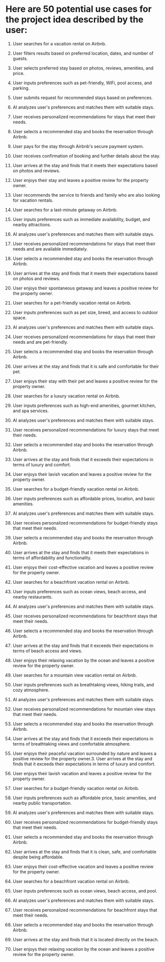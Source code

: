 # Here are 50 potential use cases for the project idea described by the user:

1. User searches for a vacation rental on Airbnb.

1. User filters results based on preferred location, dates, and number of guests.

1. User selects preferred stay based on photos, reviews, amenities, and price.

1. User inputs preferences such as pet-friendly, WiFi, pool access, and parking.

1. User submits request for recommended stays based on preferences.

1. AI analyzes user's preferences and matches them with suitable stays.

1. User receives personalized recommendations for stays that meet their needs.

1. User selects a recommended stay and books the reservation through Airbnb.

1. User pays for the stay through Airbnb's secure payment system.

1. User receives confirmation of booking and further details about the stay.

1. User arrives at the stay and finds that it meets their expectations based on photos and reviews.

1. User enjoys their stay and leaves a positive review for the property owner.

1. User recommends the service to friends and family who are also looking for vacation rentals.

1. User searches for a last-minute getaway on Airbnb.

1. User inputs preferences such as immediate availability, budget, and nearby attractions.

1. AI analyzes user's preferences and matches them with suitable stays.

1. User receives personalized recommendations for stays that meet their needs and are available immediately.

1. User selects a recommended stay and books the reservation through Airbnb.

1. User arrives at the stay and finds that it meets their expectations based on photos and reviews.

1. User enjoys their spontaneous getaway and leaves a positive review for the property owner.

1. User searches for a pet-friendly vacation rental on Airbnb.

1. User inputs preferences such as pet size, breed, and access to outdoor space.

1. AI analyzes user's preferences and matches them with suitable stays.

1. User receives personalized recommendations for stays that meet their needs and are pet-friendly.

1. User selects a recommended stay and books the reservation through Airbnb.

1. User arrives at the stay and finds that it is safe and comfortable for their pet.

1. User enjoys their stay with their pet and leaves a positive review for the property owner.

1. User searches for a luxury vacation rental on Airbnb.

1. User inputs preferences such as high-end amenities, gourmet kitchen, and spa services.

1. AI analyzes user's preferences and matches them with suitable stays.

1. User receives personalized recommendations for luxury stays that meet their needs.

1. User selects a recommended stay and books the reservation through Airbnb.

1. User arrives at the stay and finds that it exceeds their expectations in terms of luxury and comfort.

1. User enjoys their lavish vacation and leaves a positive review for the property owner.

1. User searches for a budget-friendly vacation rental on Airbnb.

1. User inputs preferences such as affordable prices, location, and basic amenities.

1. AI analyzes user's preferences and matches them with suitable stays.

1. User receives personalized recommendations for budget-friendly stays that meet their needs.

1. User selects a recommended stay and books the reservation through Airbnb.

1. User arrives at the stay and finds that it meets their expectations in terms of affordability and functionality.

1. User enjoys their cost-effective vacation and leaves a positive review for the property owner.

1. User searches for a beachfront vacation rental on Airbnb.

1. User inputs preferences such as ocean views, beach access, and nearby restaurants.

1. AI analyzes user's preferences and matches them with suitable stays.

1. User receives personalized recommendations for beachfront stays that meet their needs.

1. User selects a recommended stay and books the reservation through Airbnb.

1. User arrives at the stay and finds that it exceeds their expectations in terms of beach access and views.

1. User enjoys their relaxing vacation by the ocean and leaves a positive review for the property owner.

1. User searches for a mountain view vacation rental on Airbnb.

1. User inputs preferences such as breathtaking views, hiking trails, and cozy atmosphere.

1. AI analyzes user's preferences and matches them with suitable stays.

1. User receives personalized recommendations for mountain view stays that meet their needs.

1. User selects a recommended stay and books the reservation through Airbnb.

1. User arrives at the stay and finds that it exceeds their expectations in terms of breathtaking views and comfortable atmosphere.

1. User enjoys their peaceful vacation surrounded by nature and leaves a positive review for the property owner.3. User arrives at the stay and finds that it exceeds their expectations in terms of luxury and comfort.

1. User enjoys their lavish vacation and leaves a positive review for the property owner.

1. User searches for a budget-friendly vacation rental on Airbnb.

1. User inputs preferences such as affordable price, basic amenities, and nearby public transportation.

1. AI analyzes user's preferences and matches them with suitable stays.

1. User receives personalized recommendations for budget-friendly stays that meet their needs.

1. User selects a recommended stay and books the reservation through Airbnb.

1. User arrives at the stay and finds that it is clean, safe, and comfortable despite being affordable.

1. User enjoys their cost-effective vacation and leaves a positive review for the property owner.

1. User searches for a beachfront vacation rental on Airbnb.

1. User inputs preferences such as ocean views, beach access, and pool.

1. AI analyzes user's preferences and matches them with suitable stays.

1. User receives personalized recommendations for beachfront stays that meet their needs.

1. User selects a recommended stay and books the reservation through Airbnb.

1. User arrives at the stay and finds that it is located directly on the beach.

1. User enjoys their relaxing vacation by the ocean and leaves a positive review
   for the property owner.
